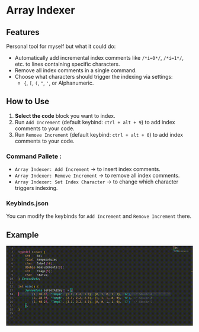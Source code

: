 # Array Indexer

## Features

Personal tool for myself but what it could do:

- Automatically add incremental index comments like `/*i=0*/`, `/*i=1*/`, etc. to lines containing specific characters.
- Remove all index comments in a single command.
- Choose what characters should trigger the indexing via settings:
  - `{`, `[`, `(`, `"`, `'`, or Alphanumeric.


## How to Use

1. **Select the code** block you want to index.
2. Run `Add Increment` (default keybind: `ctrl + alt + 9`) to add index comments to your code.
3. Run `Remove Increment` (default keybind: `ctrl + alt + 0`) to add index comments to your code.

### Command Pallete :
   - `Array Indexer: Add Increment` → to insert index comments.
   - `Array Indexer: Remove Increment` → to remove all index comments.
   - `Array Indexer: Set Index Character` → to change which character triggers indexing.

### Keybinds.json

You can modify the keybinds for `Add Increment` and `Remove Increment` there.

## Example

![video](https://github.com/amin-rosli/array-indexer-vsc/blob/dev1/media/Example.gif)